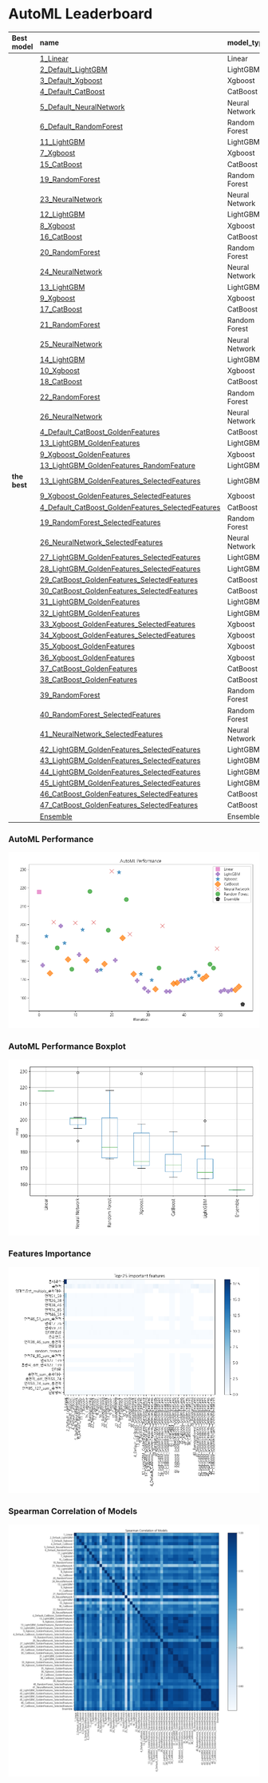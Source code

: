 # AutoML Leaderboard

| Best model   | name                                                                                                               | model_type     | metric_type   |   metric_value |   train_time |   single_prediction_time |
|:-------------|:-------------------------------------------------------------------------------------------------------------------|:---------------|:--------------|---------------:|-------------:|-------------------------:|
|              | [1_Linear](1_Linear/README.md)                                                                                     | Linear         | rmse          |        217.828 |        17.72 |                   0.049  |
|              | [2_Default_LightGBM](2_Default_LightGBM/README.md)                                                                 | LightGBM       | rmse          |        177.834 |         9.71 |                   0.058  |
|              | [3_Default_Xgboost](3_Default_Xgboost/README.md)                                                                   | Xgboost        | rmse          |        193.661 |         5.8  |                   0.059  |
|              | [4_Default_CatBoost](4_Default_CatBoost/README.md)                                                                 | CatBoost       | rmse          |        173.54  |        14.45 |                   0.024  |
|              | [5_Default_NeuralNetwork](5_Default_NeuralNetwork/README.md)                                                       | Neural Network | rmse          |        201.409 |         3.91 |                   0.055  |
|              | [6_Default_RandomForest](6_Default_RandomForest/README.md)                                                         | Random Forest  | rmse          |        187.347 |        10.89 |                   0.1185 |
|              | [11_LightGBM](11_LightGBM/README.md)                                                                               | LightGBM       | rmse          |        199.24  |        10.76 |                   0.057  |
|              | [7_Xgboost](7_Xgboost/README.md)                                                                                   | Xgboost        | rmse          |        189.914 |         4.3  |                   0.054  |
|              | [15_CatBoost](15_CatBoost/README.md)                                                                               | CatBoost       | rmse          |        181.092 |        28.07 |                   0.023  |
|              | [19_RandomForest](19_RandomForest/README.md)                                                                       | Random Forest  | rmse          |        175.625 |        12.78 |                   0.1233 |
|              | [23_NeuralNetwork](23_NeuralNetwork/README.md)                                                                     | Neural Network | rmse          |        200.885 |         3.95 |                   0.049  |
|              | [12_LightGBM](12_LightGBM/README.md)                                                                               | LightGBM       | rmse          |        183.667 |         9.8  |                   0.057  |
|              | [8_Xgboost](8_Xgboost/README.md)                                                                                   | Xgboost        | rmse          |        197.213 |         4.52 |                   0.0805 |
|              | [16_CatBoost](16_CatBoost/README.md)                                                                               | CatBoost       | rmse          |        180.61  |        23.49 |                   0.025  |
|              | [20_RandomForest](20_RandomForest/README.md)                                                                       | Random Forest  | rmse          |        218.18  |        12.32 |                   0.117  |
|              | [24_NeuralNetwork](24_NeuralNetwork/README.md)                                                                     | Neural Network | rmse          |        201.169 |         4.09 |                   0.048  |
|              | [13_LightGBM](13_LightGBM/README.md)                                                                               | LightGBM       | rmse          |        174.932 |         9.93 |                   0.061  |
|              | [9_Xgboost](9_Xgboost/README.md)                                                                                   | Xgboost        | rmse          |        175.331 |         4.8  |                   0.075  |
|              | [17_CatBoost](17_CatBoost/README.md)                                                                               | CatBoost       | rmse          |        178.577 |        16.9  |                   0.023  |
|              | [21_RandomForest](21_RandomForest/README.md)                                                                       | Random Forest  | rmse          |        196.916 |        10.92 |                   0.12   |
|              | [25_NeuralNetwork](25_NeuralNetwork/README.md)                                                                     | Neural Network | rmse          |        229.162 |         4.29 |                   0.051  |
|              | [14_LightGBM](14_LightGBM/README.md)                                                                               | LightGBM       | rmse          |        180.549 |        10    |                   0.058  |
|              | [10_Xgboost](10_Xgboost/README.md)                                                                                 | Xgboost        | rmse          |        228.563 |         4.75 |                   0.053  |
|              | [18_CatBoost](18_CatBoost/README.md)                                                                               | CatBoost       | rmse          |        192.65  |        19.35 |                   0.023  |
|              | [22_RandomForest](22_RandomForest/README.md)                                                                       | Random Forest  | rmse          |        213.702 |        11.25 |                   0.1178 |
|              | [26_NeuralNetwork](26_NeuralNetwork/README.md)                                                                     | Neural Network | rmse          |        194.699 |         4.29 |                   0.049  |
|              | [4_Default_CatBoost_GoldenFeatures](4_Default_CatBoost_GoldenFeatures/README.md)                                   | CatBoost       | rmse          |        173.065 |        14.74 |                   0.041  |
|              | [13_LightGBM_GoldenFeatures](13_LightGBM_GoldenFeatures/README.md)                                                 | LightGBM       | rmse          |        169.497 |        10.9  |                   0.098  |
|              | [9_Xgboost_GoldenFeatures](9_Xgboost_GoldenFeatures/README.md)                                                     | Xgboost        | rmse          |        173.035 |         5.02 |                   0.112  |
|              | [13_LightGBM_GoldenFeatures_RandomFeature](13_LightGBM_GoldenFeatures_RandomFeature/README.md)                     | LightGBM       | rmse          |        165.174 |         5.36 |                   0.102  |
| **the best** | [13_LightGBM_GoldenFeatures_SelectedFeatures](13_LightGBM_GoldenFeatures_SelectedFeatures/README.md)               | LightGBM       | rmse          |        163.562 |         8.65 |                   0.0625 |
|              | [9_Xgboost_GoldenFeatures_SelectedFeatures](9_Xgboost_GoldenFeatures_SelectedFeatures/README.md)                   | Xgboost        | rmse          |        169.809 |         8.55 |                   0.067  |
|              | [4_Default_CatBoost_GoldenFeatures_SelectedFeatures](4_Default_CatBoost_GoldenFeatures_SelectedFeatures/README.md) | CatBoost       | rmse          |        164.759 |        15.33 |                   0.028  |
|              | [19_RandomForest_SelectedFeatures](19_RandomForest_SelectedFeatures/README.md)                                     | Random Forest  | rmse          |        176.408 |         8.55 |                   0.1041 |
|              | [26_NeuralNetwork_SelectedFeatures](26_NeuralNetwork_SelectedFeatures/README.md)                                   | Neural Network | rmse          |        199.348 |         4.2  |                   0.037  |
|              | [27_LightGBM_GoldenFeatures_SelectedFeatures](27_LightGBM_GoldenFeatures_SelectedFeatures/README.md)               | LightGBM       | rmse          |        163.562 |         8.72 |                   0.062  |
|              | [28_LightGBM_GoldenFeatures_SelectedFeatures](28_LightGBM_GoldenFeatures_SelectedFeatures/README.md)               | LightGBM       | rmse          |        163.562 |         8.71 |                   0.063  |
|              | [29_CatBoost_GoldenFeatures_SelectedFeatures](29_CatBoost_GoldenFeatures_SelectedFeatures/README.md)               | CatBoost       | rmse          |        167.854 |        12.6  |                   0.028  |
|              | [30_CatBoost_GoldenFeatures_SelectedFeatures](30_CatBoost_GoldenFeatures_SelectedFeatures/README.md)               | CatBoost       | rmse          |        168.213 |        15.84 |                   0.028  |
|              | [31_LightGBM_GoldenFeatures](31_LightGBM_GoldenFeatures/README.md)                                                 | LightGBM       | rmse          |        169.497 |        10.86 |                   0.0955 |
|              | [32_LightGBM_GoldenFeatures](32_LightGBM_GoldenFeatures/README.md)                                                 | LightGBM       | rmse          |        169.497 |        10.99 |                   0.097  |
|              | [33_Xgboost_GoldenFeatures_SelectedFeatures](33_Xgboost_GoldenFeatures_SelectedFeatures/README.md)                 | Xgboost        | rmse          |        170.377 |         8.67 |                   0.057  |
|              | [34_Xgboost_GoldenFeatures_SelectedFeatures](34_Xgboost_GoldenFeatures_SelectedFeatures/README.md)                 | Xgboost        | rmse          |        170.966 |         8.63 |                   0.074  |
|              | [35_Xgboost_GoldenFeatures](35_Xgboost_GoldenFeatures/README.md)                                                   | Xgboost        | rmse          |        174.131 |         5.28 |                   0.096  |
|              | [36_Xgboost_GoldenFeatures](36_Xgboost_GoldenFeatures/README.md)                                                   | Xgboost        | rmse          |        172.18  |         5.06 |                   0.074  |
|              | [37_CatBoost_GoldenFeatures](37_CatBoost_GoldenFeatures/README.md)                                                 | CatBoost       | rmse          |        170.506 |        15.11 |                   0.04   |
|              | [38_CatBoost_GoldenFeatures](38_CatBoost_GoldenFeatures/README.md)                                                 | CatBoost       | rmse          |        171.875 |        18.77 |                   0.047  |
|              | [39_RandomForest](39_RandomForest/README.md)                                                                       | Random Forest  | rmse          |        178.467 |        11.22 |                   0.1146 |
|              | [40_RandomForest_SelectedFeatures](40_RandomForest_SelectedFeatures/README.md)                                     | Random Forest  | rmse          |        176.408 |         8.67 |                   0.1086 |
|              | [41_NeuralNetwork_SelectedFeatures](41_NeuralNetwork_SelectedFeatures/README.md)                                   | Neural Network | rmse          |        186.892 |         4.47 |                   0.0363 |
|              | [42_LightGBM_GoldenFeatures_SelectedFeatures](42_LightGBM_GoldenFeatures_SelectedFeatures/README.md)               | LightGBM       | rmse          |        163.562 |         9.01 |                   0.0625 |
|              | [43_LightGBM_GoldenFeatures_SelectedFeatures](43_LightGBM_GoldenFeatures_SelectedFeatures/README.md)               | LightGBM       | rmse          |        164.379 |         9.04 |                   0.063  |
|              | [44_LightGBM_GoldenFeatures_SelectedFeatures](44_LightGBM_GoldenFeatures_SelectedFeatures/README.md)               | LightGBM       | rmse          |        163.562 |         9.13 |                   0.041  |
|              | [45_LightGBM_GoldenFeatures_SelectedFeatures](45_LightGBM_GoldenFeatures_SelectedFeatures/README.md)               | LightGBM       | rmse          |        164.379 |         9.08 |                   0.0625 |
|              | [46_CatBoost_GoldenFeatures_SelectedFeatures](46_CatBoost_GoldenFeatures_SelectedFeatures/README.md)               | CatBoost       | rmse          |        164.385 |        17.55 |                   0.028  |
|              | [47_CatBoost_GoldenFeatures_SelectedFeatures](47_CatBoost_GoldenFeatures_SelectedFeatures/README.md)               | CatBoost       | rmse          |        166.22  |        16.26 |                   0.031  |
|              | [Ensemble](Ensemble/README.md)                                                                                     | Ensemble       | rmse          |        156.513 |         0.61 |                   0.552  |

### AutoML Performance
![AutoML Performance](ldb_performance.png)

### AutoML Performance Boxplot
![AutoML Performance Boxplot](ldb_performance_boxplot.png)

### Features Importance
![features importance across models](features_heatmap.png)



### Spearman Correlation of Models
![models spearman correlation](correlation_heatmap.png)

